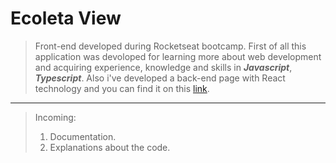 # Ecoleta View


>Front-end developed during Rocketseat bootcamp.
>First of all this application was devoloped for learning more about web development and acquiring experience, knowledge
>and skills in **_Javascript_**, **_Typescript_**. 
>Also i've developed a back-end page with React technology and you can find it on this [link](https://github.com/ghsroriz/ecoleta-ApiRest).


---


>Incoming: 
> 1. Documentation.
> 2. Explanations about the code.


